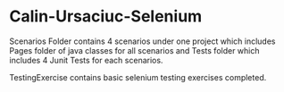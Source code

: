 # Calin-Ursaciuc-Selenium

Scenarios Folder contains 4 scenarios under one project which includes Pages folder of java classes for all scenarios and Tests folder which includes 4 Junit Tests for each scenarios.

TestingExercise contains basic selenium testing exercises completed.
